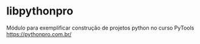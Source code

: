 # libpythonpro
Módulo para exemplificar construção de projetos python no curso PyTools
https://pythonpro.com.br/